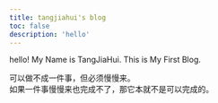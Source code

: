 ```yaml
---
title: tangjiahui's blog
toc: false
description: 'hello'
---
```


<div style="text-align: left;"> 
  hello! My Name is TangJiaHui. This is My First Blog.

  可以做不成一件事，但必须慢慢来。  
  如果一件事慢慢来也完成不了，那它本就不是可以完成的。
</div>


